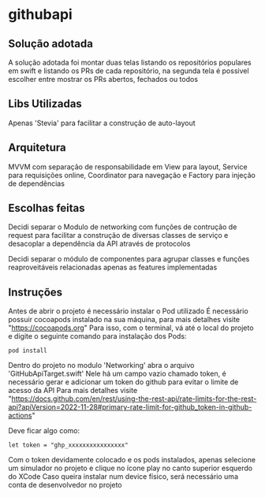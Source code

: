 # githubapi

## Solução adotada

A solução adotada foi montar duas telas listando os repositórios populares em swift e listando os PRs de cada repositório, na segunda tela é possivel escolher entre mostrar os PRs abertos, fechados ou todos

## Libs Utilizadas

Apenas 'Stevia' para facilitar a construção de auto-layout

## Arquitetura

MVVM com separação de responsabilidade em View para layout, Service para requisições online, Coordinator para navegação e Factory para injeção de dependências 

## Escolhas feitas

Decidi separar o Modulo de networking com funções de contrução de request para facilitar a construção de diversas classes de serviço e desacoplar a dependência da API através de protocolos

Decidi separar o módulo de componentes para agrupar classes e funções reaproveitáveis relacionadas apenas as features implementadas

## Instruções

Antes de abrir o projeto é necessário instalar o Pod utilizado
É necessário possuir cocoapods instalado na sua máquina, para mais detalhes visite "https://cocoapods.org"
Para isso, com o terminal, vá até o local do projeto e digite o seguinte comando para instalação dos Pods:
```
pod install
``` 

Dentro do projeto no modulo 'Networking' abra o arquivo 'GitHubApiTarget.swift'
Nele há um campo vazio chamado token, é necessário gerar e adicionar um token do github para evitar o limite de acesso da API
Para mais detalhes visite "https://docs.github.com/en/rest/using-the-rest-api/rate-limits-for-the-rest-api?apiVersion=2022-11-28#primary-rate-limit-for-github_token-in-github-actions"

Deve ficar algo como:
```
let token = "ghp_xxxxxxxxxxxxxxxx"
```

Com o token devidamente colocado e os pods instalados, apenas selecione um simulador no projeto e clique no ícone play no canto superior esquerdo do XCode
Caso queira instalar num device físico, será necessário uma conta de desenvolvedor no projeto
